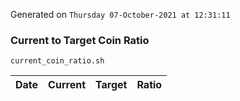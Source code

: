Generated on `Thursday 07-October-2021 at 12:31:11`

### Current to Target Coin Ratio
`current_coin_ratio.sh`

Date|Current|Target|Ratio
---|---|---|---
